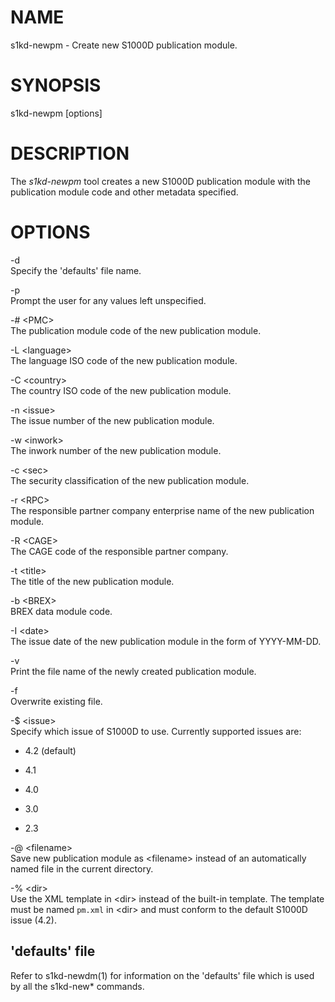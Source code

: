 NAME
====

s1kd-newpm - Create new S1000D publication module.

SYNOPSIS
========

s1kd-newpm \[options\]

DESCRIPTION
===========

The *s1kd-newpm* tool creates a new S1000D publication module with the publication module code and other metadata specified.

OPTIONS
=======

-d  
Specify the 'defaults' file name.

-p  
Prompt the user for any values left unspecified.

-\# &lt;PMC&gt;  
The publication module code of the new publication module.

-L &lt;language&gt;  
The language ISO code of the new publication module.

-C &lt;country&gt;  
The country ISO code of the new publication module.

-n &lt;issue&gt;  
The issue number of the new publication module.

-w &lt;inwork&gt;  
The inwork number of the new publication module.

-c &lt;sec&gt;  
The security classification of the new publication module.

-r &lt;RPC&gt;  
The responsible partner company enterprise name of the new publication module.

-R &lt;CAGE&gt;  
The CAGE code of the responsible partner company.

-t &lt;title&gt;  
The title of the new publication module.

-b &lt;BREX&gt;  
BREX data module code.

-I &lt;date&gt;  
The issue date of the new publication module in the form of YYYY-MM-DD.

-v  
Print the file name of the newly created publication module.

-f  
Overwrite existing file.

-$ &lt;issue&gt;  
Specify which issue of S1000D to use. Currently supported issues are:

-   4.2 (default)

-   4.1

-   4.0

-   3.0

-   2.3

-@ &lt;filename&gt;  
Save new publication module as &lt;filename&gt; instead of an automatically named file in the current directory.

-% &lt;dir&gt;  
Use the XML template in &lt;dir&gt; instead of the built-in template. The template must be named `pm.xml` in &lt;dir&gt; and must conform to the default S1000D issue (4.2).

'defaults' file
---------------

Refer to s1kd-newdm(1) for information on the 'defaults' file which is used by all the s1kd-new\* commands.
